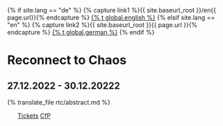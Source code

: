 <html lang="en">
<head>
  <meta charset="UTF-8">
  <meta http-equiv="X-UA-Compatible" content="IE=edge">
  <meta name="viewport" content="width=device-width, initial-scale=1.0">
  <title>Reconnect to Chaos</title>
</head>
<body>
  {% if site.lang == "de" %}
    {% capture link1 %}{{ site.baseurl_root }}/en{{ page.url}}{% endcapture %}
    <a href="{{ link1 }}" >{% t global.english %}</a>
  {% elsif site.lang == "en" %}
    {% capture link2 %}{{ site.baseurl_root }}{{ page.url  }}{% endcapture %}
    <a href="{{ link2 }}" >{% t global.german %}</a>
  {% endif %}
    <h1>Reconnect to Chaos</h1>
    <h2>27.12.2022 - 30.12.20222</h2>
    <div>
        {% translate_file rtc/abstract.md %}
    </div>
    <ul>
      <a class="button button-75 center" role="button" href="https://tickets.ccc-p.org/rtc22/"><span class="text">Tickets</span></a>
      <a class="button button-75 center" role="button" href="https://cfp.ccc-p.org/rtc22/"><span class="text">CfP</span></a>
    </ul>
</body>
</html>
